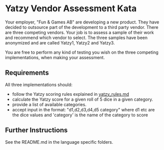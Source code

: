 Yatzy Vendor Assessment Kata
============================

Your employer, "Fun & Games AB" are developing a new product. They have decided to outsource 
part of the development to a third party vendor. There are three competing vendors. Your 
job is to assess a sample of their work and recommend which vendor to select. The three samples 
have been anonymized and are called Yatzy1, Yatzy2 and Yatzy3. 

You are free to perform any kind of testing you wish on the three competing implementations, 
when making your assessment.

Requirements
------------
All three implementations should:

- follow the Yatzy scoring rules explained in [yatzy_rules.md](https://github.com/emilybache/Yatzy-Vendor-Assessment-Kata/blob/master/yatzy_rules.md)
- calculate the Yatzy score for a given roll of 5 dice in a given category. 
- provide a list of available categories.
- accept input in the format: "d1,d2,d3,d4,d5 category" where d1 etc are the dice values and 'category' is the name of the category to score

Further Instructions
--------------------

See the README.md in the language specific folders.